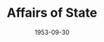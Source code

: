 ---
title: Affairs of State
date: 1953-09-30
closing_date: 1953-10-10
layout: productions
playbill:
Theatre: Theatre Jacksonville
Venue: Little Theatre
cast:
- Byron Winkler: Lawrence Hill
- Constance Russell: Jeanne Strickland
- George Henderson: Bankhead Warren
- Irene Elliot: Shirley Cadle
- Mrs. Lawrence: Elva Stein
- Phillip Russell: Gene Sayre
crew:
- Assistant Director: Hazel Miller
- Construction and painting:
  - Nina Branch
  - Jim Ashworth
  - Fritz Ashworth
  - Marion Akra
  - Jay Harder
  - Margaret Lafferty
  - Virginia Gosmel
  - Walter Gomel
  - Budd Porter
  - Pat Milam
  - Kathy Price
  - Larry Price
  - Elmo Lehman
  - William Gibbs
  - Ellis Barnert
  - Iris Owens
  - Evelyn Bell
  - Rose Forney
  - L.J. Gift
  - Peggy Gift
  - Harry Bittman
  - Nancy Kossow
  - Robert Caldwell
  - Dorothy Fudger
  - Shirley Carruthers
  - Dorothy Smith
  - Arden Milam
  - Richard Kasner
  - Evelyn Colosimo
  - Bob Green
  - Hobson Blackmon
- Director: Paul E. Geisenhof
- Make-up Assistant:
  - Peggy Gift
  - William Gibbs
  - Elaine Barnert
  - Nancy Kossow
- Make-up Chairman: Jay Harder
- Properties Assistant:
  - Pat Milam
  - Arden Milam
  - Elizabeth Little
- Properties Chairman: Margaret Lafferty
- Setting and Technical Direction: George A. Ramsey, Jr.
- Sound and Music: Marion Akra
- Stage Manager: Rose Forney
- Wardrobe Assistant:
  - Louise Elkins
  - Mattie Godwin
  - Jay Cassey
  - Isabelle Cuflin
  - Ken Wells
  - Bill Landon
- Wardrobe Chairman: Nina Branch
- Wardrobe Co-ordinator: Mrs. H.R. Bingham
orchestra:
external_links:
---